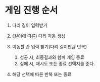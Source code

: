 # 게임 진행 순서

1. 다리 길이 입력받기

2. (길이에 따른) 다리 자동 생성

3. 이동할 칸 입력 받기(다리 길이만큼 반복)

    1. 성공 시, 최종결과와 함께 게임 종료
    2. 실패 시, 재시도 또는 종료 선택지를 준다.

4. 해당 선택에 따른 반복 또는 종료


